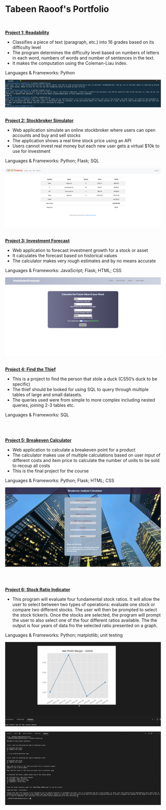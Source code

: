 # Tabeen Raoof's Portfolio 
<br>

**[Project 1: Readability](https://github.com/TabeenRaoof/CS50project/tree/main/portfolio/Readability)**

- Classifies a piece of text (paragraph, etc.) into 16 grades based on its difficulty level
- The program determines the difficulty level based on numbers of letters in each word, numbers of words and number of sentences in the text. 
- It makes the computation using the Coleman-Liau index. 

Languages & Frameworks: Python

![](/images/Readability.png)
<br><br>

**[Project 2: Stockbroker Simulator](https://github.com/TabeenRaoof/CS50project/tree/main/portfolio/Stockbroker)**

- Web application simulate an online stockbroker where users can open accounts and buy and sell stocks
- The application shows a real time stock price using an API
- Users cannot invest real money but each new user gets a virtual $10k to use for investment

Languages & Frameworks: Python; Flask; SQL

![](/images/StockBroker.png)
<br><br>

**[Project 3: Investment Forecast](https://github.com/TabeenRaoof/CS50project/tree/main/portfolio/Investment%20Forecast)**

- Web application to forecast investment growth for a stock or asset 
- It calculates the forecast based on historical values
- The calculator makes very rough estimates and by no means accurate

Languages & Frameworks: JavaScript; Flask; HTML; CSS

![](/images/InvestmentCalculator.png)
<br><br>

**[Project 4: Find the Thief](https://github.com/TabeenRaoof/CS50project/tree/main/portfolio/Find%20The%20Thief)**
- This is a project to find the person that stole a duck (CS50’s duck to be specific)
- The thief should be looked for using SQL to query through multiple tables of large and small datasets.
- The queries used were from simple to more complex including nested queries, joining 2-3 tables etc.

Languages & Frameworks: SQL
<br><br><br><br>

**[Project 5: Breakeven Calculator](https://github.com/TabeenRaoof/CS50project/tree/main/portfolio/Breakeven%20Calculator)**
- Web application to calculate a breakeven point for a product
- The calculator makes use of multiple calculations based on user input of different costs and item price to  calculate the number of units to be sold to recoup all costs
- This is the final project for the course

Languages & Frameworks: Python; Flask; HTML; CSS

![](/images/BreakEven_Calculator.png)

<br><br>

**[Project 6: Stock Ratio Indicator](https://github.com/code50/71104701/tree/1e332a92a9c3ffa236f99ae16612ec97a31e57e6/__MACOSX/CS50P/week9/project)**
- This program will evaluate four fundamental stock ratios. It will allow the user to select between two types of operations: evaluate one stock or compare two different stocks. The user will then be prompted to select the stock ticker/s. Once the stocks are selected, the program will prompt the user to also select one of the four different ratios available. The the output is four years of data fro the selected ratio presented on a graph.

Languages & Frameworks: Python; matplotlib; unit testing

![](/images/stk_ratio1.png)

![](/images/stk_ratio2.png)


<br><br>
